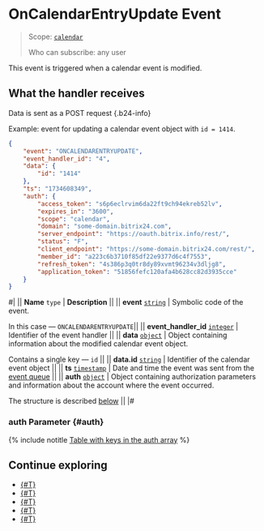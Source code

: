 # OnCalendarEntryUpdate Event

> Scope: [`calendar`](../../../scopes/permissions.md)
>
> Who can subscribe: any user

This event is triggered when a calendar event is modified.

## What the handler receives

Data is sent as a POST request {.b24-info}

Example: event for updating a calendar event object with `id = 1414`.

```json
{
    "event": "ONCALENDARENTRYUPDATE",
    "event_handler_id": "4",
    "data": {
        "id": "1414"
    },
    "ts": "1734608349",
    "auth": {
        "access_token": "s6p6eclrvim6da22ft9ch94ekreb52lv",
        "expires_in": "3600",
        "scope": "calendar",
        "domain": "some-domain.bitrix24.com",
        "server_endpoint": "https://oauth.bitrix.info/rest/",
        "status": "F",
        "client_endpoint": "https://some-domain.bitrix24.com/rest/",
        "member_id": "a223c6b3710f85df22e9377d6c4f7553",
        "refresh_token": "4s386p3q0tr8dy89xvmt96234v3dljg8",
        "application_token": "51856fefc120afa4b628cc82d3935cce"
    }
}
```

#|
|| **Name**
`type` | **Description** ||
|| **event**
[`string`][1] | Symbolic code of the event.

In this case — `ONCALENDARENTRYUPDATE`||
|| **event_handler_id**
[`integer`][1] | Identifier of the event handler ||
|| **data**
[`object`][1] | Object containing information about the modified calendar event object.

Contains a single key — `id` ||
|| **data.id**
[`string`][1] | Identifier of the calendar event object ||
|| **ts**
[`timestamp`][1] | Date and time the event was sent from the [event queue](../../../events/index.md) ||
|| **auth**
[`object`][1] | Object containing authorization parameters and information about the account where the event occurred.

The structure is described [below](#auth) ||
|#

### auth Parameter {#auth}

{% include notitle [Table with keys in the auth array](../../../../_includes/auth-params-in-events.md) %}

## Continue exploring 

- [{#T}](../../../events/index.md)
- [{#T}](../../../events/event-bind.md)
- [{#T}](./index.md)
- [{#T}](./on-calendar-entry-add.md)
- [{#T}](./on-calendar-entry-delete.md)

[1]: ../../../data-types.md